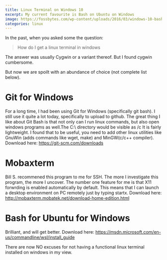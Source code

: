 ```yaml
---
title: Linux Terminal on Windows 10
excerpt: My current favourite is Bash on Ubuntu on Windows
image: https://fossbytes.com/wp-content/uploads/2016/03/windows-10-bash-shell-3.jpg
categories: linux
---
```

In the past, when you asked some the question: 

> How do I get a linux terminal in windows

The answer was usually Cygwin or a variant thereof. But I found cygwin cumbersome.

But now we are spoilt with an abundance of choice (not complete list below). 

# Git for Windows
For a long time, I had been using Git for Windows (specifically git bash). I still use it quite a lot today, specifically to upload to github.
The great thing I like about Git Bash is that not only can I run linux commands, but also open windows programs as well.The C:\ directory would be visible as /c
It is fairly lightweight. I found that to be useful, you need to add other linux utilities like GnuWin (adds commands like wget, make) and MinGW(c/c++ compiler).
Download here: https://git-scm.com/downloads

# Mobaxterm
Bill S. recommened this program to me for SSH. The more I investigate this program, the more I uncover. The number one feature for me is that 
X11 forwrding is enabled automatically by default. This means that I can launch a desktop environment on PC remotely just by typing startx.
Download here: http://mobaxterm.mobatek.net/download-home-edition.html

# Bash for Ubuntu for Windows
Brilliant, and will get better.
Download here: https://msdn.microsoft.com/en-us/commandline/wsl/install_guide

There are now NO excuses for not having a functional linux terminal installed on windows in my view.

